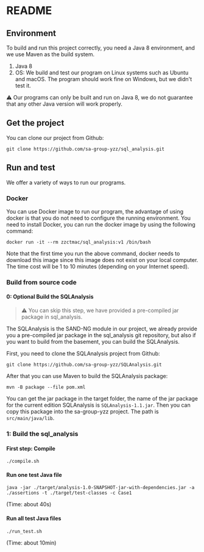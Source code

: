 # README

## Environment

To build and run this project correctly, you need a Java 8 environment, and we use Maven as the build system.

1. Java 8
2. OS: We build and test our program on Linux systems such as Ubuntu and macOS. The program should work fine on Windows, but we didn't test it.

⚠️ Our programs can only be built and run on Java 8, we do not guarantee that any other Java version will work properly.

## Get the project

You can clone our project from Github:

```shell
git clone https://github.com/sa-group-yzz/sql_analysis.git
```

## Run and test

We offer a variety of ways to run our programs.

### Docker

You can use Docker image to run our program, the advantage of using docker is that you do not need to configure the running environment. You need to install Docker, you can run the docker image by using the following command:

```shell
docker run -it --rm zzctmac/sql_analysis:v1 /bin/bash
```
Note that the first time you run the above command, docker needs to download this image since this image does not exist on your local computer. The time cost will be 1 to 10 minutes (depending on your Internet speed).

### Build from source code

#### 0: Optional Build the SQLAnalysis

> ⚠️ You can skip this step, we have provided a pre-compiled jar package in sql_analysis.

The SQLAnalysis is the SAND-NG module in our project, we already provide you a pre-compiled jar package in the sql_analysis git repository, but also if you want to build from the basement, you can build the SQLAnalysis.

First, you need to clone the SQLAnalysis project from Github:

```shell
git clone https://github.com/sa-group-yzz/SQLAnalysis.git
```

After that you can use Maven to build the SQLAnalysis package:

```shell
mvn -B package --file pom.xml
```

You can get the jar package in the target folder, the name of the jar package for the current edition SQLAnalysis is `SQLAnalysis-1.1.jar`. Then you can copy this package into the sa-group-yzz project. The path is `src/main/java/lib`.

### 1: Build the sql_analysis

#### First step: Compile

```shell
./compile.sh
```

#### Run one test Java file

```shell
java -jar ./target/analysis-1.0-SNAPSHOT-jar-with-dependencies.jar -a ./assertions -t ./target/test-classes -c Case1
```

(Time: about 40s)

#### Run all test Java files

```shell
./run_test.sh
```

(Time: about 10min)

